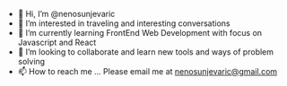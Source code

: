 - 👋 Hi, I’m @nenosunjevaric
- 👀 I’m interested in traveling and interesting conversations 
- 🌱 I’m currently learning FrontEnd  Web Development with focus on Javascript and React
- 💞️ I’m looking to collaborate and learn new tools and ways of problem solving 
- 📫 How to reach me ... Please email me at nenosunjevaric@gmail.com

<!---
nenosunjevaric/nenosunjevaric is a ✨ special ✨ repository because its `README.md` (this file) appears on your GitHub profile.
You can click the Preview link to take a look at your changes.
--->
